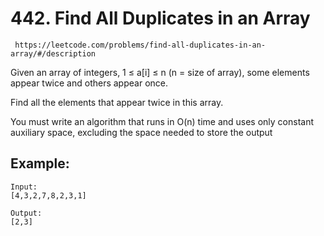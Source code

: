 # 442. Find All Duplicates in an Array
     https://leetcode.com/problems/find-all-duplicates-in-an-array/#/description

Given an array of integers, 1 ≤ a[i] ≤ n (n = size of array),
some elements appear twice and others appear once.

Find all the elements that appear twice in this array.

You must write an algorithm that runs in O(n) time and uses only constant auxiliary space, excluding the space needed to store the output

## Example:
```
Input:
[4,3,2,7,8,2,3,1]

Output:
[2,3]
```
